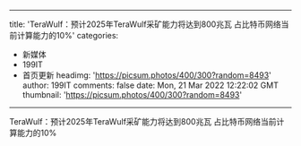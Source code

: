 
---
title: 'TeraWulf：预计2025年TeraWulf采矿能力将达到800兆瓦  占比特币网络当前计算能力的10%'
categories: 
 - 新媒体
 - 199IT
 - 首页更新
headimg: 'https://picsum.photos/400/300?random=8493'
author: 199IT
comments: false
date: Mon, 21 Mar 2022 12:22:02 GMT
thumbnail: 'https://picsum.photos/400/300?random=8493'
---

<div>   
TeraWulf：预计2025年TeraWulf采矿能力将达到800兆瓦  占比特币网络当前计算能力的10%  
</div>
            